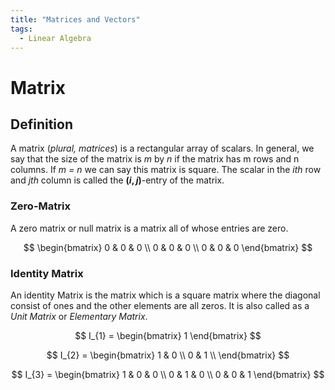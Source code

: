 ```yaml
---
title: "Matrices and Vectors"
tags:
  - Linear Algebra
---
```


# Matrix

## Definition
A matrix (_plural, matrices_) is a rectangular array of scalars. In general, we say that the size of the matrix is _m_ by _n_ if the matrix has m rows and n columns. If _m = n_ we can say this matrix is square. The scalar in the $i$_th_ row and $j$_th_ column is called the **$(i, j)$**-entry of the matrix.

### Zero-Matrix
A zero matrix or null matrix is a matrix all of whose entries are zero.

$$
\begin{bmatrix}
  0 & 0 & 0 \\
  0 & 0 & 0 \\
  0 & 0 & 0
\end{bmatrix}
$$

### Identity Matrix
An identity Matrix is the matrix which is a square matrix where the diagonal consist of ones and the other elements are all zeros. It is also called as a _Unit Matrix_ or _Elementary Matrix_.

$$
I_{1} = 
\begin{bmatrix}
  1
\end{bmatrix}
$$

$$
I_{2} = 
\begin{bmatrix}
  1 & 0 \\
  0 & 1 \\
\end{bmatrix}
$$

$$
I_{3} = 
\begin{bmatrix}
  1 & 0 & 0 \\
  0 & 1 & 0 \\
  0 & 0 & 1
\end{bmatrix}
$$
